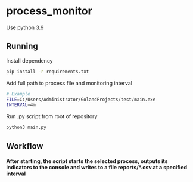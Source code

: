 # process_monitor
Use python 3.9

## Running
Install dependency
``` bash
pip install -r requirements.txt
```

Add full path to process file and monitoring interval
``` bash
# Example
FILE=C:/Users/Administrator/GolandProjects/test/main.exe
INTERVAL=4m
```
Run .py script from root of repository
``` bash
python3 main.py
```

## Workflow
#### After starting, the script starts the selected process, outputs its indicators to the console and writes to a file reports/*.csv at a specified interval
